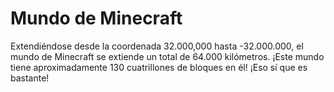 # Mundo de Minecraft

Extendiéndose desde la coordenada 32.000,000 hasta -32.000.000, el mundo de
Minecraft se extiende un total de 64.000 kilómetros. ¡Este mundo tiene
aproximadamente 130 cuatrillones de bloques en él! ¡Eso sí que es bastante!
